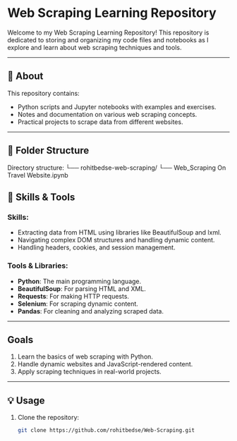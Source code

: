 # Web Scraping Learning Repository

Welcome to my Web Scraping Learning Repository! This repository is dedicated to storing and organizing my code files and notebooks as I explore and learn about web scraping techniques and tools.

---

## 📖 About
This repository contains:
- Python scripts and Jupyter notebooks with examples and exercises.
- Notes and documentation on various web scraping concepts.
- Practical projects to scrape data from different websites.

---

## 📂 Folder Structure

Directory structure:
└── rohitbedse-web-scraping/
    └── Web_Scraping On Travel  Website.ipynb

## 🚀 Skills & Tools
### Skills:
- Extracting data from HTML using libraries like BeautifulSoup and lxml.
- Navigating complex DOM structures and handling dynamic content.
- Handling headers, cookies, and session management.

### Tools & Libraries:
- **Python**: The main programming language.
- **BeautifulSoup**: For parsing HTML and XML.
- **Requests**: For making HTTP requests.
- **Selenium**: For scraping dynamic content.
- **Pandas**: For cleaning and analyzing scraped data.

---

## Goals
1. Learn the basics of web scraping with Python.
2. Handle dynamic websites and JavaScript-rendered content.
3. Apply scraping techniques in real-world projects.
---
## 💡 Usage
1. Clone the repository:
   ```bash
   git clone https://github.com/rohitbedse/Web-Scraping.git
